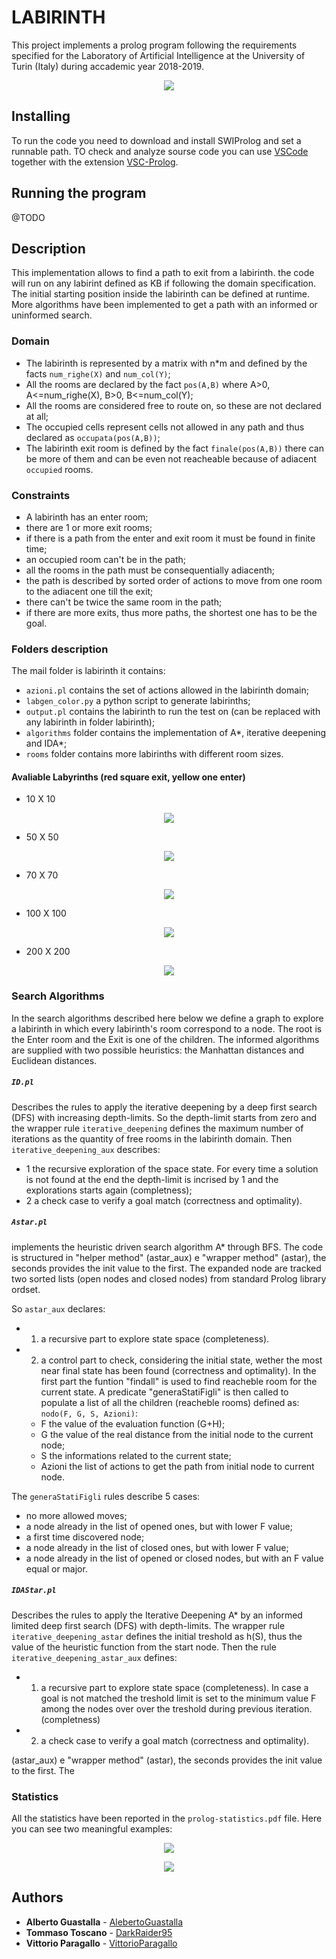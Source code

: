 # LABIRINTH 

This project implements a prolog program following the requirements specified for the Laboratory of Artificial Intelligence at the University of Turin (Italy) during accademic year 2018-2019.

<p align="center">
  <img src="https://github.com/VittorioParagallo/IALAB_2019-2020/blob/master/Prolog/img/12710952_202343880119105_5425026629015054834_o.png"/>
</p>


## Installing

To run the code you need to download and install SWIProlog and set a runnable path.
TO check and analyze sourse code you can use [VSCode](https://code.visualstudio.com/download) together with the extension [VSC-Prolog](https://marketplace.visualstudio.com/items?itemName=arthurwang.vsc-prolog).

## Running the program

@TODO

## Description

This implementation allows to find a path to exit from a labirinth. the code will run on any labirint defined as KB if following the domain specification. The initial starting position inside the labirinth can be defined at runtime. More algorithms have been implemented to get a path with an informed or uninformed search. 

### Domain

- The labirinth is represented by a matrix with n*m and defined by the facts `num_righe(X)` and `num_col(Y)`;
- All the rooms are declared by the fact `pos(A,B)` where A>0, A<=num_righe(X), B>0, B<=num_col(Y);
- All the rooms are considered free to route on, so these are not declared at all;
- The occupied cells represent cells not allowed in any path and thus declared as `occupata(pos(A,B))`;
- The labirinth exit room is defined by the fact `finale(pos(A,B))` there can be more of them and can be even not reacheable because of adiacent `occupied` rooms.


### Constraints
- A labirinth has an enter room;
- there are 1 or more exit rooms;
- if there is a path from the enter and exit room it must be found in finite time;
- an occupied room can't be in the path;
- all the rooms in the path must be consequentially adiacenth;
- the path is described by sorted order of actions to move from one room to the adiacent one till the exit;
- there can't be twice the same room in the path;
- if there are more exits, thus more paths, the shortest one has to be the goal.


### Folders description

The mail folder is labirinth it contains: 
- `azioni.pl` contains the set of actions allowed in the labirinth domain;
- `labgen_color.py` a python script to generate labirinths;
- `output.pl` contains the labirinth to run the test on (can be replaced with any labirinth in folder labirinth);
- `algorithms` folder contains the implementation of A*, iterative deepening and IDA*;
- `rooms` folder contains more labirinths with different room sizes.

#### Avaliable Labyrinths (red square exit, yellow one enter)
- 10 X 10
<p align="center">
  <kbd>
  <img src="https://github.com/VittorioParagallo/IALAB_2019-2020/blob/master/Prolog/labirinth/rooms/Maze_10x10.png"/>
    </kbd>
</p>

- 50 X 50
<p align="center">
  <kbd>
  <img src="https://github.com/VittorioParagallo/IALAB_2019-2020/blob/master/Prolog/labirinth/rooms/Maze_50x50.png"/>
  </kbd>
</p>

- 70 X 70
<p align="center">
  <kbd>
  <img src="https://github.com/VittorioParagallo/IALAB_2019-2020/blob/master/Prolog/labirinth/rooms/Maze_70x70.png"/>
     </kbd>
</p>

- 100 X 100
<p align="center">
  <kbd>
  <img src="https://github.com/VittorioParagallo/IALAB_2019-2020/blob/master/Prolog/labirinth/rooms/Maze_100x100.png"/>
     </kbd>
</p>

- 200 X 200
<p align="center">
  <kbd>
  <img src="https://github.com/VittorioParagallo/IALAB_2019-2020/blob/master/Prolog/labirinth/rooms/Maze_200x200.png"/>
     </kbd>
</p>

### Search Algorithms
In the search algorithms described here below we define a graph to explore a labirinth in which every labirinth's room correspond to a node. The root is the Enter room and the Exit is one of the children. The informed algorithms are supplied with two possible heuristics: the Manhattan distances and Euclidean distances.

##### `ID.pl` 
Describes the rules to apply the iterative deepening by a deep first search (DFS) with increasing depth-limits. So the depth-limit starts from zero and the wrapper rule `iterative_deepening` defines the maximum number of iterations as the quantity of free rooms in the labirinth domain.
 Then `iterative_deepening_aux` describes:
  - 1 the recursive exploration of the space state. For every time a solution is not found at the end the depth-limit is incrised by 1 and the explorations starts again (completness);
  - 2 a check case to verify a goal match (correctness and optimality).

##### `Astar.pl` 
implements the heuristic driven search algorithm A* through BFS. The code is structured in "helper method" (astar_aux) e "wrapper method" (astar), the seconds provides the init value to the first. The expanded node are tracked two sorted lists (open nodes and closed nodes) from standard Prolog library ordset.

So `astar_aux` declares:
- 1. a recursive part to explore state space (completeness).
- 2. a control part to check, considering the initial state, wether the most near final state has been found (correctness and optimality).
In the first part the funtion "findall" is used to find reacheble room for the current state. A predicate "generaStatiFigli" is then called to populate a list of all the children (reacheble rooms) defined as:
`nodo(F, G, S, Azioni)`:
  - F the value of the evaluation function (G+H);
  - G the value of the real distance from the initial node to the current node;
  - S the informations related to the current state;
  - Azioni the list of actions to get the path from initial node to current node.
 
 The `generaStatiFigli` rules describe 5 cases:
  - no more allowed moves;
  - a node already in the list of opened ones, but with lower F value;
  - a first time discovered node;
  - a node already in the list of closed ones, but with lower F value;
  - a node already in the list of opened or closed nodes, but with an F value equal or major.
  

##### `IDAStar.pl` 
Describes the rules to apply the Iterative Deepening A* by an informed limited deep first search (DFS) with depth-limits.
The wrapper rule `iterative_deepening_astar` defines the initial treshold as h(S), thus the value of the heuristic function from the start node.
 Then the rule `iterative_deepening_astar_aux` defines:
  - 1. a recursive part to explore state space (completeness). In case a goal is not matched the treshold limit is set to the minimum value F among the nodes over over the treshold during previous iteration. (completness) 
  - 2. a check case to verify a goal match (correctness and optimality).

(astar_aux) e "wrapper method" (astar), the seconds provides the init value to the first. The
    
### Statistics

All the statistics have been reported in the `prolog-statistics.pdf` file. Here you can see two meaningful examples:

<p align="center">
  <img src="https://github.com/lamba92/prolog-project/blob/master/stuff/15_D.PNG"/>
 </p>
<p align="center">
  <img src="https://github.com/lamba92/prolog-project/blob/master/stuff/Lab%205x5.PNG"/>
</p>

## Authors

* **Alberto Guastalla** - [AlebertoGuastalla](https://github.com/AlebertoGuastalla)
* **Tommaso Toscano**  - [DarkRaider95](https://github.com/DarkRaider95)
* **Vittorio Paragallo**  - [VittorioParagallo](https://github.com/VittorioParagallo)
